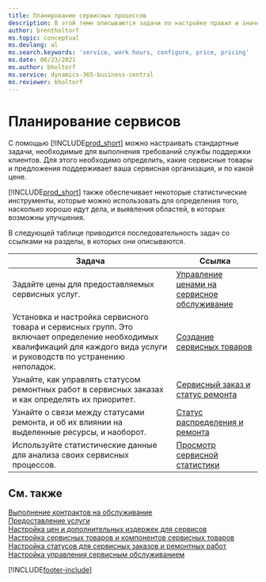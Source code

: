 ```yaml
---
title: Планирование сервисных процессов
description: В этой теме описываются задачи по настройке правил и значений для определения политик и процессов сервиса.
author: brentholtorf
ms.topic: conceptual
ms.devlang: al
ms.search.keywords: 'service, work hours, configure, price, pricing'
ms.date: 06/23/2021
ms.author: bholtorf
ms.service: dynamics-365-business-central
ms.reviewer: bholtorf
---
```

# Планирование сервисов
С помощью [!INCLUDE[prod_short](includes/prod_short.md)] можно настраивать стандартные задачи, необходимые для выполнения требований службы поддержки клиентов. Для этого необходимо определить, какие сервисные товары и предложения поддерживает ваша сервисная организация, и по какой цене.   

[!INCLUDE[prod_short](includes/prod_short.md)] также обеспечивает некоторые статистические инструменты, которые можно использовать для определения того, насколько хорошо идут дела, и выявления областей, в которых возможны улучшения.
  
В следующей таблице приводится последовательность задач со ссылками на разделы, в которых они описываются.   
  
|**Задача**|**Ссылка**|  
|------------|-------------|  
|Задайте цены для предоставляемых сервисных услуг.|[Управление ценами на сервисное обслуживание](service-service-price-management.md)|
|Установка и настройка сервисного товара и сервисных групп. Это включает определение необходимых квалификаций для каждого вида услуги и руководств по устранению неполадок.| [Создание сервисных товаров](service-how-to-create-service-items.md)|  
|Узнайте, как управлять статусом ремонтных работ в сервисных заказах и как определять их приоритет.|[Сервисный заказ и статус ремонта](service-service-order-status-and-repair-status.md)|  
|Узнайте о связи между статусами ремонта, и об их влиянии на выделенные ресурсы, и наоборот.|[Статус распределения и ремонта](service-allocation-status-and-repair-status.md)|  
|Используйте статистические данные для анализа своих сервисных процессов. | [Просмотр сервисной статистики](service-service-statistics.md) |

## См. также
[Выполнение контрактов на обслуживание](service-fulfill-service-contracts.md)  
[Предоставление услуги](service-deliver-service.md)  
[Настройка цен и дополнительных издержек для сервисов](service-how-setup-service-costs-pricing.md)  
[Настройка сервисных товаров и компонентов сервисных товаров](service-how-setup-service-items.md)  
[Настройка статусов для сервисных заказов и ремонтных работ](service-order-repair-status.md)  
[Настройка управления сервисным обслуживанием](service-setup-service.md)  


[!INCLUDE[footer-include](includes/footer-banner.md)]